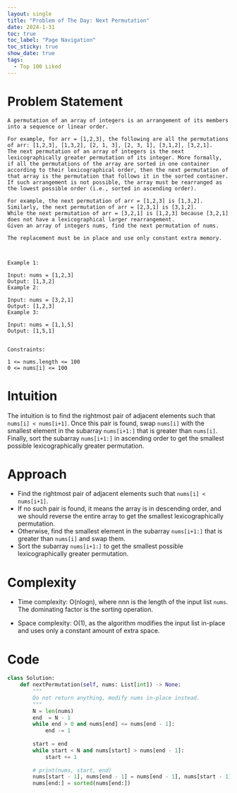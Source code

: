 ```yaml
---
layout: single
title: "Problem of The Day: Next Permutation"
date: 2024-1-31
toc: true
toc_label: "Page Navigation"
toc_sticky: true
show_date: true
tags:
  - Top 100 Liked
---
```

# Problem Statement
```
A permutation of an array of integers is an arrangement of its members into a sequence or linear order.

For example, for arr = [1,2,3], the following are all the permutations of arr: [1,2,3], [1,3,2], [2, 1, 3], [2, 3, 1], [3,1,2], [3,2,1].
The next permutation of an array of integers is the next lexicographically greater permutation of its integer. More formally, if all the permutations of the array are sorted in one container according to their lexicographical order, then the next permutation of that array is the permutation that follows it in the sorted container. If such arrangement is not possible, the array must be rearranged as the lowest possible order (i.e., sorted in ascending order).

For example, the next permutation of arr = [1,2,3] is [1,3,2].
Similarly, the next permutation of arr = [2,3,1] is [3,1,2].
While the next permutation of arr = [3,2,1] is [1,2,3] because [3,2,1] does not have a lexicographical larger rearrangement.
Given an array of integers nums, find the next permutation of nums.

The replacement must be in place and use only constant extra memory.

 

Example 1:

Input: nums = [1,2,3]
Output: [1,3,2]
Example 2:

Input: nums = [3,2,1]
Output: [1,2,3]
Example 3:

Input: nums = [1,1,5]
Output: [1,5,1]
 

Constraints:

1 <= nums.length <= 100
0 <= nums[i] <= 100
```

# Intuition
The intuition is to find the rightmost pair of adjacent elements such that `nums[i] < nums[i+1]`. Once this pair is found, swap `nums[i]` with the smallest element in the subarray `nums[i+1:]` that is greater than `nums[i]`. Finally, sort the subarray `nums[i+1:]` in ascending order to get the smallest possible lexicographically greater permutation.

# Approach
*   Find the rightmost pair of adjacent elements such that `nums[i] < nums[i+1]`.
*   If no such pair is found, it means the array is in descending order, and we should reverse the entire array to get the smallest lexicographically permutation.
*   Otherwise, find the smallest element in the subarray `nums[i+1:]` that is greater than `nums[i]` and swap them.
*   Sort the subarray `nums[i+1:]` to get the smallest possible lexicographically greater permutation.

# Complexity
- Time complexity:
O(nlogn), where nnn is the length of the input list `nums`. The dominating factor is the sorting operation.

- Space complexity:
O(1), as the algorithm modifies the input list in-place and uses only a constant amount of extra space.

# Code
```python
class Solution:
    def nextPermutation(self, nums: List[int]) -> None:
        """
        Do not return anything, modify nums in-place instead.
        """
        N = len(nums)
        end  = N - 1
        while end > 0 and nums[end] <= nums[end - 1]:
            end -= 1
        
        start = end
        while start < N and nums[start] > nums[end - 1]:
            start += 1
        
        # print(nums, start, end)
        nums[start - 1], nums[end - 1] = nums[end - 1], nums[start - 1]
        nums[end:] = sorted(nums[end:])

        
```